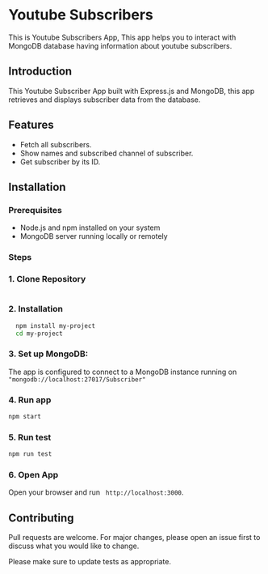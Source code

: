 # Youtube Subscribers

This is Youtube Subscribers App, This app helps you to interact with MongoDB database having information about youtube subscribers.

## Introduction

This Youtube Subscriber App built with Express.js and MongoDB, this app retrieves and displays subscriber data from the database.

## Features

- Fetch all subscribers.
- Show names and subscribed channel of subscriber.
- Get subscriber by its ID.

## Installation

### Prerequisites
- Node.js and npm installed on your system
- MongoDB server running locally or remotely

### Steps

### 1. Clone Repository
```bash
```

### 2. Installation

```bash
  npm install my-project
  cd my-project
```
### 3. Set up MongoDB:
  The app is configured to connect to a MongoDB instance running on ```"mongodb://localhost:27017/Subscriber"```

  ### 4. Run app
  ```bash 
  npm start
  ```
  ### 5. Run test
  ```bash 
  npm run test 
  ```
  ### 6. Open App 
  Open your browser and run ``` http://localhost:3000```.

  
## Contributing

Pull requests are welcome. For major changes, please open an issue first to discuss what you would like to change.

Please make sure to update tests as appropriate.


    